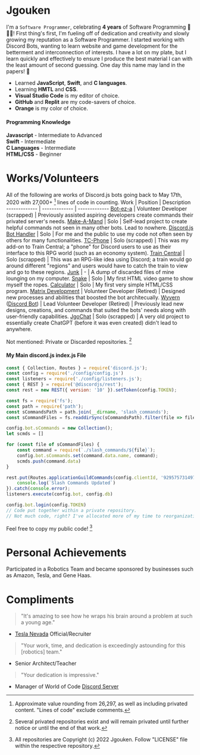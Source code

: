 # Jgouken
I'm a `Software Programmer`, celebrating **4 years** of Software Programming 🎉🎉🎉!
First thing's first, I'm fueling off of dedication and creativity and slowly growing my reputation as a Software Programmer. I started working with Discord Bots, wanting to learn website and game development for the betterment and interconnection of interests. I have a lot on my plate, but I learn quickly and effectively to ensure I produce the best material I can with the least amount of second guessing. One day this name may land in the papers! 📰

- Learned **JavaScript**, **Swift**, and **C languages**.
- Learning **HMTL** and **CSS**.
- **Visual Studio Code** is my editor of choice.
- **GitHub** and **Replit** are my code-savers of choice.
- **Orange** is my color of choice.

#### Programming Knowledge
**Javascript** - Intermediate to Advanced\
**Swift** - Intermediate\
**C Languages** - Intermediate\
**HTML/CSS** - Beginner

# Works/Volunteers
All of the following are works of Discord.js bots going back to May 17th, 2020 with 27,000+ [^1] lines of code in counting.
Work  | Position | Description
------------- | ------------- | -------------
[Bot-ez-a](https://github.com/Jgouken/BOT-ez-a) | Volunteer Developer (scrapped) | Previously assisted aspiring developers create commands their privated server's needs.
[Make-A-Mand](https://github.com/Jgouken/MakeAMand) | Solo | Self-lead project to create helpful commands not seen in many other bots. Lead to nowhere.
[Discord.js Bot Handler](https://github.com/Jgouken/Discord.js-Basic-Bot-Handler) | Solo | For me and the public to use my code not often seen by others for many functionalities.
[TC-Phone](https://github.com/Jgouken/TC-Phone) | Solo (scrapped) | This was my add-on to Train Central; a "phone" for Discord users to use as their interface to this RPG world (such as an economy system).
[Train Central](https://github.com/Jgouken/Train-Central) | Solo (scrapped) | This was an RPG-like idea using Discord; a train would go around different "regions" and users would have to catch the train to view and go to these regions.
[Junk](https://github.com/Jgouken/Junk) | - | A dump of discarded files of mine lounging on my computer.
[Snake](https://github.com/Jgouken/snake) | Solo | My first HTML video game to show myself the ropes.
[Calculator](https://github.com/Jgouken/calculator) | Solo | My first very simple HTML/CSS program.
[Matrix Development](https://github.com/MatrixDevelopment-GH) | Volunteer Developer (Retired) | Designed new processes and abilities that boosted the bot architecually.
[Wyvern](https://wyvern.host/) ([Discord Bot](https://discordbotlist.com/bots/wyvern)) | Lead Volunteer Developer (Retired) | Previously lead new designs, creations, and commands that suited the bots' needs along with user-friendly capabilities.
[JgoChat](https://github.com/Jgouken/JgoChat) | Solo (scrapped) | A very old project to essentially create ChatGPT (before it was even created) didn't lead to anywhere.

Not mentioned: Private or Discarded repositories. [^2]
#### My Main discord.js index.js File

```javascript
const { Collection, Routes } = require('discord.js');
const config = require('./config/config.js')
const listeners = require('./config/listeners.js');
const { REST } = require('@discordjs/rest');
const rest = new REST({ version: '10' }).setToken(config.TOKEN);

const fs = require('fs');
const path = require('path');
const sCommandsPath = path.join(__dirname, 'slash_commands');
const sCommandFiles = fs.readdirSync(sCommandsPath).filter(file => file.endsWith('.js'));

config.bot.sCommands = new Collection();
let scmds = []

for (const file of sCommandFiles) {
	const command = require(`./slash_commands/${file}`);
	config.bot.sCommands.set(command.data.name, command);
	scmds.push(command.data)
}

rest.put(Routes.applicationGuildCommands(config.clientId, '929575731497951312'), { body: scmds.map(command => command.toJSON()) }).then(() => {
	console.log(`Slash Commands Updated`)
}).catch(console.error);
listeners.execute(config.bot, config.db)

config.bot.login(config.TOKEN)
// Code put together within a private repository.
// Not much code, right? I've allocated more of my time to reorganization, just so that I know exactly where what happens.
```
Feel free to copy my public code! [^3]

# Personal Achievements
Participated in a Robotics Team and became sponsored by businesses such as Amazon, Tesla, and Gene Haas.

# Compliments

> "It's amazing to see how he wraps his brain around a problem at such a young age."
- [Tesla Nevada](https://www.tesla.com/gigafactory) Official/Recruiter
> "Your work, time, and dedication is exceedingly astounding for this [robotics] team."
- Senior Architect/Teacher
> "Your dedication is impressive."
- Manager of World of Code [Discord Server](http://discord.gg/program)

[^1]: Approximate value rounding from 26,297, as well as including privated content. "Lines of code" exclude comments.
[^2]: Several privated repositories exist and will remain privated until further notice or until the end of that work.
[^3]: All repositories are Copyright (c) 2022 Jgouken. Follow "LICENSE" file within the respective repository.
